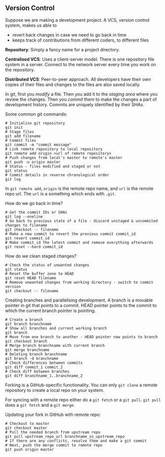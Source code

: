 ## Version Control
Suppose we are making a development project. A VCS, version control system, makes us able to
* revert back changes in case we need to go back in time
* keeps track of contributions from different coders, to different files

**Repository**: Simply a fancy name for a project directory.

**Centralised VCS**: Uses a client-server model. There is one repository file system in a server.
Connect to the network server every time you work on the repository.

**Distributed VCS**: Peer-to-peer approach. All developers have their own copies of their files
and changes to the files are also saved locally.

In git, first you *modify* a file. Then you add it to the *staging area* where you review
the changes. Then you *commit* them to make the changes a part of development history.
Commits are uniquely identified by their SHAs.

Some common git commands:
```git
# Initialise git repository
git init
# Stage files
git add filename
# Commit files
git commit -m "commit message"
# Link remote repository to local repository
git remote add origin <url of remote repository>
# Push changes from local's master to remote's master
git push -u origin master
# Status - files modified and staged or not
git status
# Commit details in reverse chronological order
git log
```

In `git remote add`, `origin` is the remote repo name, and `url` is the remote repo url.
The `url` is a something which ends with `.git`.

How do we go back in time?
```git
# Get the commit IDs or SHAs
git log --oneline
# Go back to previous state of a file - discard unstaged & uncommited changes to filename
git checkout -- filename
# Make a new commit to revert the previous commit commit_id
git revert commit_id
# Make commit_id the latest commit and remove everything afterwards
git reset --hard commit_id
```

How do we clean staged changes?
```git
# Check the status of unwanted changes
git status
# Reset the buffer zone to HEAD
git reset HEAD filename
# Remove unwanted changes from working directory - switch to commit version
git checkout -- filename
```

Creating branches and parallelising development. A branch is a movable pointer in git that
points to a commit. HEAD pointer points to the commit to which the current branch pointer is 
pointing.
```git
# Create a branch
git branch branchname
# Show all branches and current working branch
git branch
# Move from one branch to another - HEAD pointer now points to branch
git checkout branch
# Merge branch branchname with current branch
git merge branchname
# Deleting branch branchname
git branch -d branchname
# Check differences between commits
git diff commit_1 commit_2
# Check diff between branches
git diff branchname_1..branchname_2
```

Forking is a GitHub-specific functionality. You can only `git clone` a remote repository
to create a local repo on your system.

For syncing with a remote repo either do a `git fetch` or a `git pull`. `git pull` does
a `git fetch` and a `git merge`.

Updating your fork in GitHub with remote repo:
```git
# Checkout to master
git checkout master
# Pull the needed branch from upstream repo
git pull upstream_repo_url branchname_in_upstream_repo
# If there are any conflicts, resolve them and make a git commit
# Next, push the merge commit to remote repo
git push origin master
```
